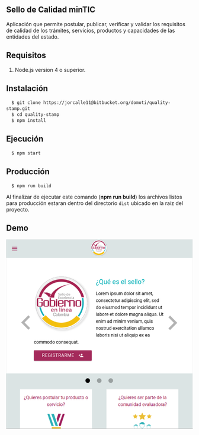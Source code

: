 ## Sello de Calidad minTIC
Aplicación que permite postular, publicar, verificar y validar los requisitos de calidad de los trámites, servicios, productos y capacidades de las entidades del estado.

## Requisitos
  1. Node.js version 4 o superior.


## Instalación
```shell
  $ git clone https://jorcalle11@bitbucket.org/domoti/quality-stamp.git
  $ cd quality-stamp
  $ npm install
```
## Ejecución
```shell
  $ npm start
```

## Producción
```shell
  $ npm run build
```
Al finalizar de ejecutar este comando (**npm run build**) los archivos listos para producción estaran dentro del directorio ```dist``` ubicado en la raíz del proyecto.


## Demo
![Imagen 1][1]

 [1]: screenshot.png "Captura"